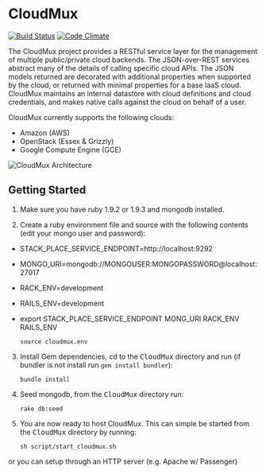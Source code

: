 CloudMux
========
[![Build Status](https://secure.travis-ci.org/TranscendComputing/CloudMux.png?branch=master)][travis]
[![Code Climate](https://codeclimate.com/github/TranscendComputing/CloudMux.png)][codeclimate]

[travis]: http://travis-ci.org/TranscendComputing/CloudMux
[codeclimate]: https://codeclimate.com/github/TranscendComputing/CloudMux

The CloudMux project provides a RESTful service layer for the management of multiple public/private cloud backends. The JSON-over-REST services abstract many of the details of calling specific cloud APIs. The JSON models returned are decorated with additional properties when supported by the cloud, or returned with minimal properties for a base IaaS cloud. CloudMux maintains an internal datastore with cloud definitions and cloud credentials, and makes native calls against the cloud on behalf of a user.

CloudMux currently supports the following clouds:

* Amazon (AWS)
* OpenStack (Essex & Grizzly)
* Google Compute Engine (GCE)

<!--- You can explore the REST API at the [API Doc browser](/docs/). -->

![CloudMux Architecture](https://raw2.github.com/TranscendComputing/CloudMux/master/docs/CloudMuxArchitecture.png "CloudMux Architecture")

Getting Started
---------------

1. Make sure you have ruby 1.9.2 or 1.9.3 and mongodb installed.

2. Create a ruby environment file and source with the following contents (edit your mongo user and password):

* STACK_PLACE_SERVICE_ENDPOINT=http://localhost:9292
* MONGO_URI=mongodb://MONGOUSER:MONGOPASSWORD@localhost:27017
* RACK_ENV=development
* RAILS_ENV=development
* export STACK_PLACE_SERVICE_ENDPOINT MONG_URI RACK_ENV RAILS_ENV

	`source cloudmux.env`

3. Install Gem dependencies, cd to the <tt>CloudMux</tt> directory and run (if bundler is not install run `gem install bundler`):

	`bundle install`

3. Seed mongodb, from the <tt>CloudMux</tt> directory run:

	`rake db:seed`

4. You are now ready to host CloudMux. This can simple be started from the <tt>CloudMux</tt> directory by running:

	`sh script/start_cloudmux.sh`

or you can setup through an HTTP server (e.g. Apache w/ Passenger)


	



